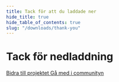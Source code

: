 ```yaml
---
title: Tack för att du laddade ner
hide_title: true
hide_table_of_contents: true
slug: "/downloads/thank-you"
---
```


<div className="text-center margin-top--xl">

# Tack för nedladdning

<div className="row margin-bottom--lg padding--sm flex-center">
<a className="button button--outline button--warning button--lg margin--sm" href="/contributing">
  Bidra till projektet
</a>
<a className="button button--outline button--info button--lg margin--sm" href="https://linwood.dev/matrix">
  Gå med i communityn
</a>

</div>

</div>

